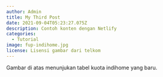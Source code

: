 ```yaml
---
author: Admin
title: My Third Post
date: 2021-09-04T05:23:27.075Z
description: Contoh konten dengan Netlify
categories:
  - Tutorial
image: fup-indihome.jpg
license: Lisensi gambar dari telkom
---
```

Gambar di atas menunjukan tabel kuota indihome yang baru.
